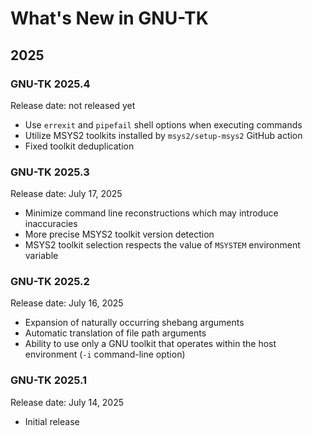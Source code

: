# What's New in GNU-TK

## 2025

### GNU-TK 2025.4

Release date: not released yet

- Use `errexit` and `pipefail` shell options when executing commands
- Utilize MSYS2 toolkits installed by `msys2/setup-msys2` GitHub action
- Fixed toolkit deduplication

### GNU-TK 2025.3

Release date: July 17, 2025

- Minimize command line reconstructions which may introduce inaccuracies
- More precise MSYS2 toolkit version detection
- MSYS2 toolkit selection respects the value of `MSYSTEM` environment variable

### GNU-TK 2025.2

Release date: July 16, 2025

- Expansion of naturally occurring shebang arguments
- Automatic translation of file path arguments
- Ability to use only a GNU toolkit that operates within the host environment (`-i` command-line option)

### GNU-TK 2025.1

Release date: July 14, 2025

- Initial release
